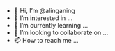 - 👋 Hi, I’m @alinganing
- 👀 I’m interested in ...
- 🌱 I’m currently learning ...
- 💞️ I’m looking to collaborate on ...
- 📫 How to reach me ...

<!---
alinganing/alinganing is a ✨ special ✨ repository because its `README.md` (this file) appears on your GitHub profile.
You can click the Preview link to take a look at your changes.
--->
